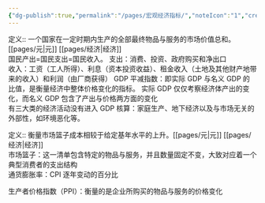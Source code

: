 ```yaml
---
{"dg-publish":true,"permalink":"/pages/宏观经济指标/","noteIcon":"1","created":"2023-07-14T20:08:58.141+08:00","updated":""}
---
```



<div class="transclusion internal-embed is-loaded"><div class="markdown-embed">



定义:: 一个国家在一定时期内生产的全部最终物品与服务的市场价值总和。[[pages/元\|元]] [[pages/经济\|经济]]  
国民产出=国民支出=国民收入。
支出：消费、投资、政府购买和净出口  
收入：工资（工人所得）、利息（资本投资收益）、租金收入（土地及其他财产地带来的收入）和利润（由厂商获得）
GDP 平减指数：即实际 GDP 与名义 GDP 的比值，是衡量经济中整体价格变化的指标。
实际 GDP 仅仅考察经济体产出的变化，而名义 GDP 包含了产出与价格两方面的变化  
有三大类的经济活动没有进入 GDP 核算：家庭生产、地下经济以及与市场无关的外部性，如环境恶化等。


</div></div>


<div class="transclusion internal-embed is-loaded"><div class="markdown-embed">




定义:: 衡量市场篮子成本相较于给定基年水平的上升。[[pages/元\|元]] [[pages/经济\|经济]]  
市场篮子：这一清单包含特定的物品与服务，并且数量固定不变，大致对应着一个典型消费者的支出结构  
通货膨胀率：CPI 逐年变动的百分比  

生产者价格指数（PPI）：衡量的是企业所购买的物品与服务的价格变化


</div></div>
